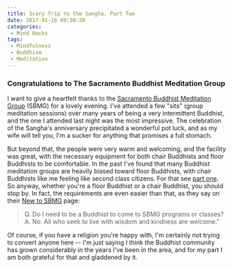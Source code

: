 ```yaml
---
title: Scary Trip to the Sangha, Part Two
date: 2017-01-16 09:30:20
categories:
 - Mind Hacks
tags:
 - Mindfulness
 - Buddhism
 - Meditation
---
```

### Congratulations to The Sacramento Buddhist Meditation Group

I want to give a heartfelt thanks to the [Sacramento Buddhist Meditation Group](http://sbmg.org) (SBMG) for a lovely evening. I've attended a few "sits" (group meditation sessions) over many years of being a very intermittent Buddhist, and the one I attended last night was the most impressive.<!-- More --> The celebration of the Sangha's anniversary precipitated a wonderful pot luck, and as my wife will tell you, I'm a sucker for anything that promises a full stomach.

But beyond that, the people were very warm and welcoming, and the facility was great, with the necessary equipment for both chair Buddhists and floor Buddhists to be comfortable. In the past I've found that many Buddhist meditation groups are heavily biased toward floor Buddhists, with chair Buddhists like me feeling like second class citizens. For that see [part one](http://localhost:4000/My-Meditation-Difficulties/). So anyway, whether you're a floor Buddhist or a chair Buddhist, you should stop by. In fact, the requirements are even easier than that, as they say on their [New to SBMG](http://sbmg.org/new-to-sbmg/) page:

<blockquote>Q.  Do I need to be a Buddhist to come to SBMG programs or classes?  
A. No. All who seek to live with wisdom and kindness are welcome."
</blockquote>

Of course, if you have a religion you're happy with, I'm certainly not trying to convert anyone here -- I'm just saying I think the Buddhist community has grown considerably in the years I've been in the area, and for my part I am both grateful for that and gladdened by it.
